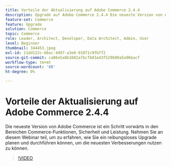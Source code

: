 ```yaml
---
title: Vorteile der Aktualisierung auf Adobe Commerce 2.4.4
description: Upgrade auf Adobe Commerce 2.4.4 Die neueste Version von Adobe Commerce stellt einen Schritt nach vorn hinsichtlich Commerce-Funktionen, Sicherheit und Leistung dar. Nehmen Sie an diesem Webinar teil, um zu erfahren, wie Sie ein reibungsloses Upgrade planen und durchführen können, um die neuesten Verbesserungen nutzen zu können.
feature-set: Commerce
feature: Upgrade
solution: Commerce
topic: Commerce
role: Leader, Architect, Developer, Data Architect, Admin, User
level: Beginner
thumbnail: 344453.jpeg
exl-id: 11dd122c-b6ec-4d97-a3e6-91071c9fbff2
source-git-commit: ca06e5a8b1602a7bcfb83a43f529680a5a96bacf
workflow-type: tm+mt
source-wordcount: '88'
ht-degree: 0%

---
```


# Vorteile der Aktualisierung auf Adobe Commerce 2.4.4

Die neueste Version von Adobe Commerce ist ein Schritt vorwärts in den Bereichen Commerce-Funktionen, Sicherheit und Leistung. Nehmen Sie an diesem Webinar teil, um zu erfahren, wie Sie ein reibungsloses Upgrade planen und durchführen können, um die neuesten Verbesserungen nutzen zu können.

>[!VIDEO](https://video.tv.adobe.com/v/344453/?quality=12&learn=on)
